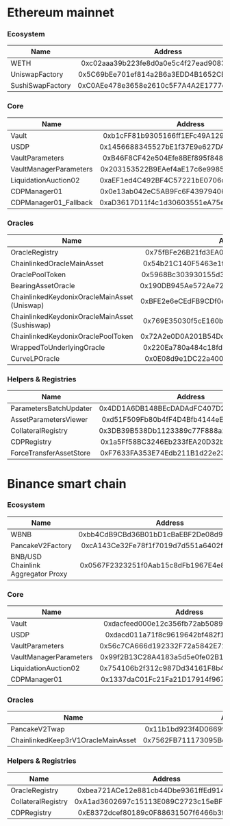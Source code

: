 # Ethereum mainnet

### Ecosystem

| Name          | Address       |
| ------------- |:-------------:|
| WETH      | 0xc02aaa39b223fe8d0a0e5c4f27ead9083c756cc2 |
| UniswapFactory      | 0x5C69bEe701ef814a2B6a3EDD4B1652CB9cc5aA6f      |
| SushiSwapFactory | 0xC0AEe478e3658e2610c5F7A4A2E1777cE9e4f2Ac      |

### Core

| Name          | Address       |
| ------------- |:-------------:|
| Vault | 0xb1cFF81b9305166ff1EFc49A129ad2AfCd7BCf19      |
| USDP | 0x1456688345527bE1f37E9e627DA0837D6f08C925      |
| VaultParameters      | 0xB46F8CF42e504Efe8BEf895f848741daA55e9f1D |
| VaultManagerParameters      | 0x203153522B9EAef4aE17c6e99851EE7b2F7D312E      |
| LiquidationAuction02      | 0xaEF1ed4C492BF4C57221bE0706def67813D79955      |
| CDPManager01      | 0x0e13ab042eC5AB9Fc6F43979406088B9028F66fA      |
| CDPManager01_Fallback      | 0xaD3617D11f4c1d30603551eA75e9Ace9CB386e15      |

### Oracles

| Name          | Address       |
| ------------- |:-------------:|
| OracleRegistry | 0x75fBFe26B21fd3EA008af0C764949f8214150C8f      |
| ChainlinkedOracleMainAsset | 0x54b21C140F5463e1fDa69B934da619eAaa61f1CA      |
| OraclePoolToken      | 0x5968Bc303930155d36fA9AeE2B5b0F6D39598434 |
| BearingAssetOracle      | 0x190DB945Ae572Ae72E367b549b78C41E211864AB      |
| ChainlinkedKeydonixOracleMainAsset (Uniswap)      | 0xBFE2e6eCEdFB9CDf0e9dA98AB116D57DdC82D078      |
| ChainlinkedKeydonixOracleMainAsset (Sushiswap)      | 0x769E35030f5cE160b287Bce0462d46Decf29b6DD      |
| ChainlinkedKeydonixOraclePoolToken      | 0x72A2e0D0A201B54DcFB668a46BE99494eFF6D2A8      |
| WrappedToUnderlyingOracle      | 0x220Ea780a484c18fd0Ab252014c58299759a1Fbd      |
| CurveLPOracle      | 0x0E08d9e1DC22a400EbcA25E9a8f292910fa8fe08      |

### Helpers & Registries

| Name          | Address       |
| ------------- |:-------------:|
| ParametersBatchUpdater | 0x4DD1A6DB148BEcDADAdFC407D23b725eDd3cfB6f      |
| AssetParametersViewer | 0xd51F509Fb80b4fF4D4Bfb4144eEd877F0F499AF6      |
| CollateralRegistry      | 0x3DB39B538Db1123389c77F888a213F1A6dd22EF3 |
| CDPRegistry      | 0x1a5Ff58BC3246Eb233fEA20D32b79B5F01eC650c      |
| ForceTransferAssetStore      | 0xF7633FA353E74Edb211B1d22e23c96aE4d7b24C0      |


# Binance smart chain

### Ecosystem

| Name          | Address       |
| ------------- |:-------------:|
| WBNB      | 0xbb4CdB9CBd36B01bD1cBaEBF2De08d9173bc095c |
| PancakeV2Factory      | 0xcA143Ce32Fe78f1f7019d7d551a6402fC5350c73      |
| BNB/USD Chainlink Aggregator Proxy     | 0x0567F2323251f0Aab15c8dFb1967E4e8A7D42aeE      |

### Core

| Name          | Address       |
| ------------- |:-------------:|
| Vault | 0xdacfeed000e12c356fb72ab5089e7dd80ff4dd93      |
| USDP | 0xdacd011a71f8c9619642bf482f1d4ceb338cffcf      |
| VaultParameters      | 0x56c7CA666d192332F72a5842E72eED5f59F0fb48 |
| VaultManagerParameters      | 0x99f2B13C28A4183a5d5e0fe02B1B5aeEe85FAF5A      |
| LiquidationAuction02      | 0x754106b2f312c987Dd34161F8b4735392fa93F06      |
| CDPManager01      | 0x1337daC01Fc21Fa21D17914f96725f7a7b73868f      |

### Oracles

| Name          | Address       |
| ------------- |:-------------:|
| PancakeV2Twap | 0x11b1bd923f4D0669958e16A511567f540Bc21d2e      |
| ChainlinkedKeep3rV1OracleMainAsset | 0x7562FB711173095Bc2d8100C107e6Da639E0F4B0      |

### Helpers & Registries

| Name          | Address       |
| ------------- |:-------------:|
| OracleRegistry | 0xbea721ACe12e881cb44Dbe9361ffEd9141CE547F      |
| CollateralRegistry | 0xA1ad3602697c15113E089C2723c15eBF3038465C      |
| CDPRegistry | 0xE8372dcef80189c0F88631507f6466b3f60E24A4      |
